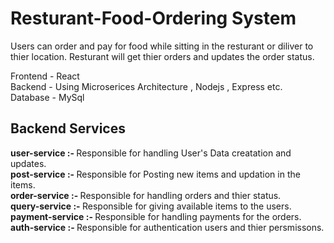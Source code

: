 # Resturant-Food-Ordering System 

Users can order and pay for food while sitting in the resturant or diliver to thier location.
Resturant will get thier orders and updates the order status. 

Frontend - React <br>
Backend - Using Microserices Architecture , Nodejs , Express etc. <br>
Database - MySql <br>

## Backend Services 
<strong>user-service :- </strong> Responsible for handling User's Data creatation and updates. <br>
<strong>post-service :- </strong> Responsible for Posting new items and updation in the items.<br>
<strong>order-service :- </strong> Responsible for handling orders and thier status.<br>
<strong>query-service :- </strong> Responsible for giving available items to the users.<br>
<strong>payment-service :- </strong> Responsible for handling payments for the orders.<br>
<strong>auth-service :- </strong> Responsible for authentication users and thier persmissons.<br>
